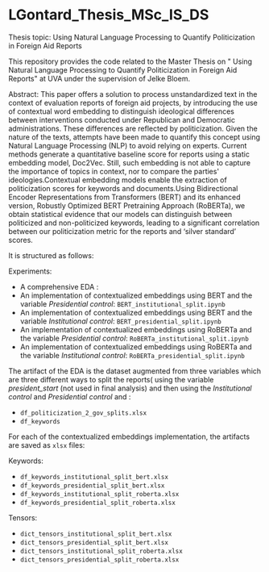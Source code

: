 # LGontard_Thesis_MSc_IS_DS
Thesis topic: Using Natural Language Processing to Quantify Politicization in Foreign Aid Reports

This repository provides the code related to the Master Thesis on " Using Natural Language Processing to Quantify Politicization in Foreign Aid Reports" at UVA under the supervision of Jelke Bloem.

Abstract:
This paper offers a solution to process unstandardized text in the context of evaluation reports of foreign aid projects, by introducing the use of contextual word embedding to distinguish ideological differences between interventions conducted under Republican and Democratic administrations.
These differences are reflected by politicization. Given the nature of the texts, attempts have been made to quantify this concept using Natural Language Processing (NLP) to avoid relying on experts. 
Current methods generate a quantitative baseline score for reports using a static embedding model, Doc2Vec. Still, such embedding is not able to capture the importance of topics in context, nor to compare the parties' ideologies.Contextual embedding models enable the extraction of politicization scores for keywords and documents.Using Bidirectional Encoder Representations from Transformers (BERT) and its enhanced version, Robustly Optimized BERT Pretraining Approach (RoBERTa), we obtain statistical evidence that our models can distinguish between politicized and non-politicized keywords, leading to a significant correlation between our politicization metric for the reports and ‘silver standard’ scores.

It is structured as follows:

Experiments:
* A comprehensive EDA :
* An implementation of contextualized embeddings using BERT and the variable _Presidential control_: `BERT_institutional_split.ipynb`
* An implementation of contextualized embeddings using BERT and the variable _Institutional control_: `BERT_presidential_split.ipynb` 
* An implementation of contextualized embeddings using RoBERTa and the variable _Presidential control_: `RoBERTa_institutional_split.ipynb`
* An implementation of contextualized embeddings using RoBERTa and the variable _Institutional control_: `RoBERTa_presidential_split.ipynb` 

The artifact of the EDA is the dataset augmented from three variables which are three different ways to split the reports( using the variable _president_start_ (not used in final analysis) and then using the _Institutional control_ and _Presidential control_ and :
* `df_politicization_2_gov_splits.xlsx`
* `df_keywords`

For each of the contextualized embeddings implementation, the artifacts are saved as `xlsx` files:

Keywords:
* `df_keywords_institutional_split_bert.xlsx`
* `df_keywords_presidential_split_bert.xlsx`
* `df_keywords_institutional_split_roberta.xlsx`
* `df_keywords_presidential_split_roberta.xlsx`

Tensors:
* `dict_tensors_institutional_split_bert.xlsx`
* `dict_tensors_presidential_split_bert.xlsx`
* `dict_tensors_institutional_split_roberta.xlsx`
* `dict_tensors_presidential_split_roberta.xlsx`

